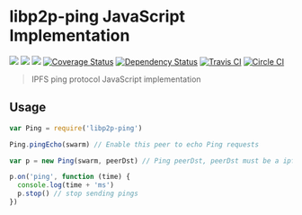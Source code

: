 libp2p-ping JavaScript Implementation
=====================================

[![](https://img.shields.io/badge/made%20by-Protocol%20Labs-blue.svg?style=flat-square)](http://ipn.io) [![](https://img.shields.io/badge/project-IPFS-blue.svg?style=flat-square)](http://ipfs.io/) [![](https://img.shields.io/badge/freenode-%23ipfs-blue.svg?style=flat-square)](http://webchat.freenode.net/?channels=%23ipfs) [![Coverage Status](https://coveralls.io/repos/github/diasdavid/js-libp2p-ping/badge.svg?branch=master)](https://coveralls.io/github/diasdavid/js-libp2p-ping?branch=master)
[![Dependency Status](https://david-dm.org/diasdavid/js-libp2p-ping.svg?style=flat-square)](https://david-dm.org/diasdavid/js-libp2p-ping)
[![Travis CI](https://travis-ci.org/diasdavid/js-libp2p-ping.svg?branch=master)](https://travis-ci.org/diasdavid/js-libp2p-ping)
[![Circle CI](https://circleci.com/gh/diasdavid/js-libp2p-ping.svg?style=svg)](https://circleci.com/gh/diasdavid/js-libp2p-ping)

> IPFS ping protocol JavaScript implementation

## Usage


```javascript
var Ping = require('libp2p-ping')

Ping.pingEcho(swarm) // Enable this peer to echo Ping requests

var p = new Ping(swarm, peerDst) // Ping peerDst, peerDst must be a ipfs-peer object

p.on('ping', function (time) {
  console.log(time + 'ms')
  p.stop() // stop sending pings
})
```
